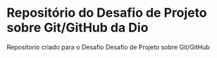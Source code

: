 # Repositório do Desafio de Projeto sobre Git/GitHub da Dio
Repositorio criado para o Desafio
Desafio de Projeto sobre  Git/GitHub
